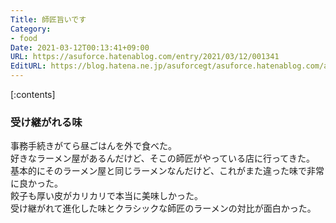 ```yaml
---
Title: 師匠旨いです
Category:
- food
Date: 2021-03-12T00:13:41+09:00
URL: https://asuforce.hatenablog.com/entry/2021/03/12/001341
EditURL: https://blog.hatena.ne.jp/asuforcegt/asuforce.hatenablog.com/atom/entry/26006613702188871
---
```


[:contents]

### 受け継がれる味

事務手続きがてら昼ごはんを外で食べた。  
好きなラーメン屋があるんだけど、そこの師匠がやっている店に行ってきた。  
基本的にそのラーメン屋と同じラーメンなんだけど、これがまた違った味で非常に良かった。  
餃子も厚い皮がカリカリで本当に美味しかった。  
受け継がれて進化した味とクラシックな師匠のラーメンの対比が面白かった。


